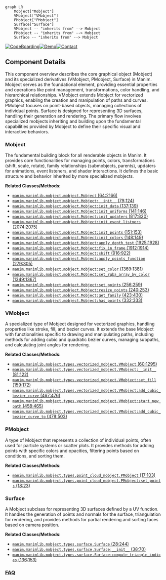 ```mermaid
graph LR
    Mobject["Mobject"]
    VMobject["VMobject"]
    PMobject["PMobject"]
    Surface["Surface"]
    VMobject -- "inherits from" --> Mobject
    PMobject -- "inherits from" --> Mobject
    Surface -- "inherits from" --> Mobject
```
[![CodeBoarding](https://img.shields.io/badge/Generated%20by-CodeBoarding-9cf?style=flat-square)](https://github.com/CodeBoarding/GeneratedOnBoardings)[![Demo](https://img.shields.io/badge/Try%20our-Demo-blue?style=flat-square)](https://www.codeboarding.org/demo)[![Contact](https://img.shields.io/badge/Contact%20us%20-%20contact@codeboarding.org-lightgrey?style=flat-square)](mailto:contact@codeboarding.org)

## Component Details

This component overview describes the core graphical object (Mobject) and its specialized derivatives (VMobject, PMobject, Surface) in Manim. Mobject serves as the foundational element, providing essential properties and operations like point management, transformations, color handling, and hierarchical relationships. VMobject extends Mobject for vectorized graphics, enabling the creation and manipulation of paths and curves. PMobject focuses on point-based objects, managing collections of individual points. Surface is designed for representing 3D surfaces, handling their generation and rendering. The primary flow involves specialized mobjects inheriting and building upon the fundamental capabilities provided by Mobject to define their specific visual and interactive behaviors.

### Mobject
The fundamental building block for all renderable objects in Manim. It provides core functionalities for managing points, colors, transformations (shift, scale, rotate), family relationships (submobjects, parents), updaters for animations, event listeners, and shader interactions. It defines the basic structure and behavior inherited by more specialized mobjects.


**Related Classes/Methods**:

- <a href="https://github.com/3b1b/manim/blob/master/manimlib/mobject/mobject.py#L64-L2166" target="_blank" rel="noopener noreferrer">`manim.manimlib.mobject.mobject.Mobject` (64:2166)</a>
- <a href="https://github.com/3b1b/manim/blob/master/manimlib/mobject/mobject.py#L79-L124" target="_blank" rel="noopener noreferrer">`manim.manimlib.mobject.mobject.Mobject:__init__` (79:124)</a>
- <a href="https://github.com/3b1b/manim/blob/master/manimlib/mobject/mobject.py#L137-L139" target="_blank" rel="noopener noreferrer">`manim.manimlib.mobject.mobject.Mobject:init_data` (137:139)</a>
- <a href="https://github.com/3b1b/manim/blob/master/manimlib/mobject/mobject.py#L141-L146" target="_blank" rel="noopener noreferrer">`manim.manimlib.mobject.mobject.Mobject:init_uniforms` (141:146)</a>
- <a href="https://github.com/3b1b/manim/blob/master/manimlib/mobject/mobject.py#L817-L820" target="_blank" rel="noopener noreferrer">`manim.manimlib.mobject.mobject.Mobject:init_updaters` (817:820)</a>
- <a href="https://github.com/3b1b/manim/blob/master/manimlib/mobject/mobject.py#L2074-L2075" target="_blank" rel="noopener noreferrer">`manim.manimlib.mobject.mobject.Mobject:init_event_listners` (2074:2075)</a>
- <a href="https://github.com/3b1b/manim/blob/master/manimlib/mobject/mobject.py#L151-L153" target="_blank" rel="noopener noreferrer">`manim.manimlib.mobject.mobject.Mobject:init_points` (151:153)</a>
- <a href="https://github.com/3b1b/manim/blob/master/manimlib/mobject/mobject.py#L148-L149" target="_blank" rel="noopener noreferrer">`manim.manimlib.mobject.mobject.Mobject:init_colors` (148:149)</a>
- <a href="https://github.com/3b1b/manim/blob/master/manimlib/mobject/mobject.py#L1925-L1928" target="_blank" rel="noopener noreferrer">`manim.manimlib.mobject.mobject.Mobject:apply_depth_test` (1925:1928)</a>
- <a href="https://github.com/3b1b/manim/blob/master/manimlib/mobject/mobject.py#L1912-L1914" target="_blank" rel="noopener noreferrer">`manim.manimlib.mobject.mobject.Mobject:fix_in_frame` (1912:1914)</a>
- <a href="https://github.com/3b1b/manim/blob/master/manimlib/mobject/mobject.py#L916-L922" target="_blank" rel="noopener noreferrer">`manim.manimlib.mobject.mobject.Mobject:shift` (916:922)</a>
- <a href="https://github.com/3b1b/manim/blob/master/manimlib/mobject/mobject.py#L279-L305" target="_blank" rel="noopener noreferrer">`manim.manimlib.mobject.mobject.Mobject:apply_points_function` (279:305)</a>
- <a href="https://github.com/3b1b/manim/blob/master/manimlib/mobject/mobject.py#L1369-L1381" target="_blank" rel="noopener noreferrer">`manim.manimlib.mobject.mobject.Mobject:set_color` (1369:1381)</a>
- <a href="https://github.com/3b1b/manim/blob/master/manimlib/mobject/mobject.py#L1349-L1367" target="_blank" rel="noopener noreferrer">`manim.manimlib.mobject.mobject.Mobject:set_rgba_array_by_color` (1349:1367)</a>
- <a href="https://github.com/3b1b/manim/blob/master/manimlib/mobject/mobject.py#L256-L259" target="_blank" rel="noopener noreferrer">`manim.manimlib.mobject.mobject.Mobject:set_points` (256:259)</a>
- <a href="https://github.com/3b1b/manim/blob/master/manimlib/mobject/mobject.py#L240-L253" target="_blank" rel="noopener noreferrer">`manim.manimlib.mobject.mobject.Mobject:resize_points` (240:253)</a>
- <a href="https://github.com/3b1b/manim/blob/master/manimlib/mobject/mobject.py#L423-L430" target="_blank" rel="noopener noreferrer">`manim.manimlib.mobject.mobject.Mobject:get_family` (423:430)</a>
- <a href="https://github.com/3b1b/manim/blob/master/manimlib/mobject/mobject.py#L332-L333" target="_blank" rel="noopener noreferrer">`manim.manimlib.mobject.mobject.Mobject:has_points` (332:333)</a>


### VMobject
A specialized type of Mobject designed for vectorized graphics, handling properties like stroke, fill, and bezier curves. It extends the base Mobject with functionalities specific to drawing and manipulating paths, including methods for adding cubic and quadratic bezier curves, managing subpaths, and calculating joint angles for rendering.


**Related Classes/Methods**:

- <a href="https://github.com/3b1b/manim/blob/master/manimlib/mobject/types/vectorized_mobject.py#L60-L1295" target="_blank" rel="noopener noreferrer">`manim.manimlib.mobject.types.vectorized_mobject.VMobject` (60:1295)</a>
- <a href="https://github.com/3b1b/manim/blob/master/manimlib/mobject/types/vectorized_mobject.py#L81-L122" target="_blank" rel="noopener noreferrer">`manim.manimlib.mobject.types.vectorized_mobject.VMobject:__init__` (81:122)</a>
- <a href="https://github.com/3b1b/manim/blob/master/manimlib/mobject/types/vectorized_mobject.py#L159-L172" target="_blank" rel="noopener noreferrer">`manim.manimlib.mobject.types.vectorized_mobject.VMobject:set_fill` (159:172)</a>
- <a href="https://github.com/3b1b/manim/blob/master/manimlib/mobject/types/vectorized_mobject.py#L467-L476" target="_blank" rel="noopener noreferrer">`manim.manimlib.mobject.types.vectorized_mobject.VMobject:add_cubic_bezier_curve` (467:476)</a>
- <a href="https://github.com/3b1b/manim/blob/master/manimlib/mobject/types/vectorized_mobject.py#L458-L465" target="_blank" rel="noopener noreferrer">`manim.manimlib.mobject.types.vectorized_mobject.VMobject:start_new_path` (458:465)</a>
- <a href="https://github.com/3b1b/manim/blob/master/manimlib/mobject/types/vectorized_mobject.py#L478-L503" target="_blank" rel="noopener noreferrer">`manim.manimlib.mobject.types.vectorized_mobject.VMobject:add_cubic_bezier_curve_to` (478:503)</a>


### PMobject
A type of Mobject that represents a collection of individual points, often used for particle systems or scatter plots. It provides methods for adding points with specific colors and opacities, filtering points based on conditions, and sorting them.


**Related Classes/Methods**:

- <a href="https://github.com/3b1b/manim/blob/master/manimlib/mobject/types/point_cloud_mobject.py#L17-L103" target="_blank" rel="noopener noreferrer">`manim.manimlib.mobject.types.point_cloud_mobject.PMobject` (17:103)</a>
- <a href="https://github.com/3b1b/manim/blob/master/manimlib/mobject/types/point_cloud_mobject.py#L18-L23" target="_blank" rel="noopener noreferrer">`manim.manimlib.mobject.types.point_cloud_mobject.PMobject:set_points` (18:23)</a>


### Surface
A Mobject subclass for representing 3D surfaces defined by a UV function. It handles the generation of points and normals for the surface, triangulation for rendering, and provides methods for partial rendering and sorting faces based on camera position.


**Related Classes/Methods**:

- <a href="https://github.com/3b1b/manim/blob/master/manimlib/mobject/types/surface.py#L28-L244" target="_blank" rel="noopener noreferrer">`manim.manimlib.mobject.types.surface.Surface` (28:244)</a>
- <a href="https://github.com/3b1b/manim/blob/master/manimlib/mobject/types/surface.py#L38-L70" target="_blank" rel="noopener noreferrer">`manim.manimlib.mobject.types.surface.Surface:__init__` (38:70)</a>
- <a href="https://github.com/3b1b/manim/blob/master/manimlib/mobject/types/surface.py#L136-L153" target="_blank" rel="noopener noreferrer">`manim.manimlib.mobject.types.surface.Surface:compute_triangle_indices` (136:153)</a>




### [FAQ](https://github.com/CodeBoarding/GeneratedOnBoardings/tree/main?tab=readme-ov-file#faq)
